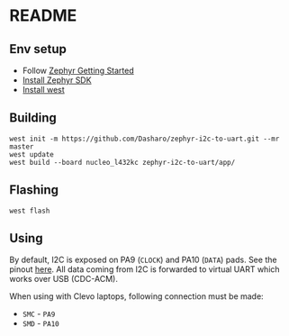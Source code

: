 # README

## Env setup

* Follow
  [Zephyr Getting Started](https://docs.zephyrproject.org/latest/develop/getting_started/installation_linux.html#installation-linux)
* [Install Zephyr SDK](https://docs.zephyrproject.org/latest/develop/toolchains/zephyr_sdk.html#install-zephyr-sdk-on-linux)
* [Install west](https://docs.zephyrproject.org/latest/develop/west/install.html)

## Building

```
west init -m https://github.com/Dasharo/zephyr-i2c-to-uart.git --mr master
west update
west build --board nucleo_l432kc zephyr-i2c-to-uart/app/
```

## Flashing

```
west flash
```

## Using

By default, I2C is exposed on PA9 (`CLOCK`) and PA10 (`DATA`) pads. See the
pinout
[here](https://os.mbed.com/platforms/ST-Nucleo-L432KC/#arduino-nano-compatible-headers).
All data coming from I2C is forwarded to virtual UART which works over USB
(CDC-ACM).

When using with Clevo laptops, following connection must be made:
* `SMC` - `PA9`
* `SMD` - `PA10`
